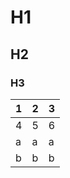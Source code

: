 # H1

## H2

### H3

| 1    | 2    | 3    |
| ---- | ---- | ---- |
| 4    | 5    | 6    |
| a    | a    | a    |
| b    | b    | b    |

